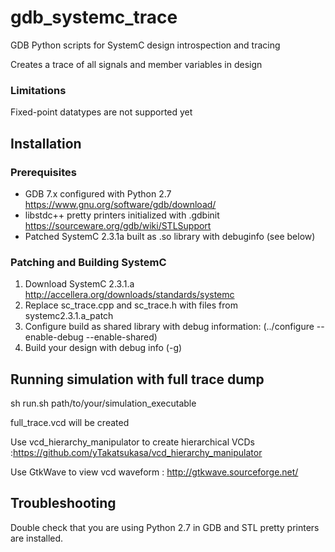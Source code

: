 # gdb_systemc_trace
GDB Python scripts for SystemC design introspection and tracing

Creates a trace of all signals and member variables in design


### Limitations
Fixed-point datatypes are not supported yet


## Installation

### Prerequisites
* GDB 7.x configured with Python 2.7 https://www.gnu.org/software/gdb/download/
* libstdc++ pretty printers initialized with .gdbinit https://sourceware.org/gdb/wiki/STLSupport
* Patched SystemC 2.3.1a built as .so library with debuginfo (see below)

### Patching and Building SystemC 
1. Download SystemC 2.3.1.a http://accellera.org/downloads/standards/systemc
2. Replace sc_trace.cpp and sc_trace.h with files from systemc2.3.1.a_patch 
3. Configure build as shared library with debug information:
    (../configure --enable-debug --enable-shared)
4. Build your design with debug info (-g)

## Running simulation with full trace dump

sh run.sh path/to/your/simulation_executable

full_trace.vcd will be created

Use vcd_hierarchy_manipulator to create hierarchical VCDs :https://github.com/yTakatsukasa/vcd_hierarchy_manipulator

Use GtkWave to view vcd waveform : http://gtkwave.sourceforge.net/

## Troubleshooting

Double check that you are using Python 2.7 in GDB and STL pretty printers are installed. 

